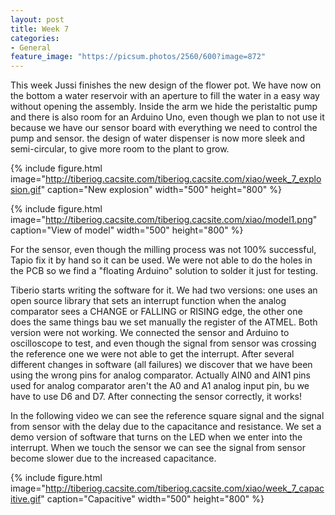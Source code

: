 ```yaml
---
layout: post
title: Week 7
categories:
- General
feature_image: "https://picsum.photos/2560/600?image=872"
---
```


This week Jussi finishes the new design of the flower pot. We have now on the bottom a water reservoir with an aperture to fill the water in a easy way without opening the assembly. Inside the arm we hide the peristaltic pump and there is also room for an Arduino Uno, even though we plan to not use it because we have our sensor board with everything we need to control the pump and sensor. the design of water dispenser is now more sleek and semi-circular, to give more room to the plant to grow.

{% include figure.html image="http://tiberiog.cacsite.com/tiberiog.cacsite.com/xiao/week_7_explosion.gif" caption="New explosion" width="500" height="800" %}

{% include figure.html image="http://tiberiog.cacsite.com/tiberiog.cacsite.com/xiao/model1.png" caption="View of model" width="500" height="800" %}

For the sensor, even though the milling process was not 100% successful, Tapio fix it by hand so it can be used. We were not able to do the holes in the PCB so we find a "floating Arduino" solution to solder it just for testing.

Tiberio starts writing the software for it. We had two versions: one uses an open source library that sets an interrupt function when the analog comparator sees a CHANGE or FALLING or RISING edge, the other one does the same things bau we set manually the register of the ATMEL. Both version were not working. We connected the sensor and Arduino to oscilloscope  to test, and even though the signal from sensor was crossing the reference one we were not able to get the interrupt. After several different changes in software (all failures) we discover that we have been using the wrong pins for analog comparator. Actually AIN0 and AIN1 pins used for analog comparator aren't the A0 and A1 analog input pin, bu we have to use D6 and D7. After connecting the sensor correctly, it works!

In the following video we can see the reference square signal and the signal from sensor with the delay due to the capacitance and resistance. We set a demo version of software that turns on the LED when we enter into the interrupt. When we touch the sensor we can see the signal from sensor become slower due to the increased capacitance.

{% include figure.html image="http://tiberiog.cacsite.com/tiberiog.cacsite.com/xiao/week_7_capacitive.gif" caption="Capacitive" width="500" height="800" %}
